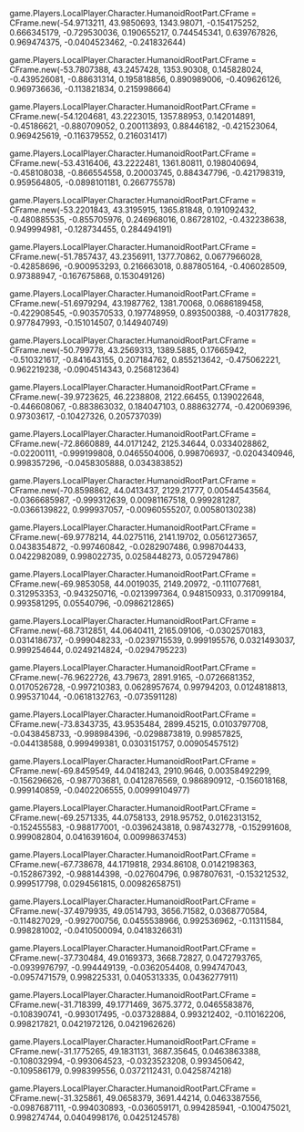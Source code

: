 game.Players.LocalPlayer.Character.HumanoidRootPart.CFrame = CFrame.new(-54.9713211, 43.9850693, 1343.98071, -0.154175252, 0.666345179, -0.729530036, 0.190655217, 0.744545341, 0.639767826, 0.969474375, -0.0404523462, -0.241832644)

game.Players.LocalPlayer.Character.HumanoidRootPart.CFrame = CFrame.new(-53.7807388, 43.2457428, 1353.90308, 0.145828024, -0.439526081, -0.88631314, 0.195818856, 0.890989006, -0.409626126, 0.969736636, -0.113821834, 0.215998664)

game.Players.LocalPlayer.Character.HumanoidRootPart.CFrame = CFrame.new(-54.1204681, 43.2223015, 1357.88953, 0.142014891, -0.45186621, -0.880709052, 0.200113893, 0.88446182, -0.421523064, 0.969425619, -0.116379552, 0.216031417)

game.Players.LocalPlayer.Character.HumanoidRootPart.CFrame = CFrame.new(-53.4316406, 43.2222481, 1361.80811, 0.198040694, -0.458108038, -0.866554558, 0.20003745, 0.884347796, -0.421798319, 0.959564805, -0.0898101181, 0.266775578)

game.Players.LocalPlayer.Character.HumanoidRootPart.CFrame = CFrame.new(-53.2201843, 43.3195915, 1365.81848, 0.191092432, -0.480885535, -0.855705976, 0.246968016, 0.86728102, -0.432238638, 0.949994981, -0.128734455, 0.284494191)

game.Players.LocalPlayer.Character.HumanoidRootPart.CFrame = CFrame.new(-51.7857437, 43.2356911, 1377.70862, 0.0677966028, -0.42858696, -0.900953293, 0.216663018, 0.887805164, -0.406028509, 0.97388947, -0.167675868, 0.153049126)

game.Players.LocalPlayer.Character.HumanoidRootPart.CFrame = CFrame.new(-51.6979294, 43.1987762, 1381.70068, 0.0686189458, -0.422908545, -0.903570533, 0.197748959, 0.893500388, -0.403177828, 0.977847993, -0.151014507, 0.144940749)

game.Players.LocalPlayer.Character.HumanoidRootPart.CFrame = CFrame.new(-50.799778, 43.2569313, 1389.5885, 0.17665942, -0.510321617, -0.841643155, 0.207184762, 0.855213642, -0.475062221, 0.962219238, -0.0904514343, 0.256812364)

game.Players.LocalPlayer.Character.HumanoidRootPart.CFrame = CFrame.new(-39.9723625, 46.2238808, 2122.66455, 0.139022648, -0.446608067, -0.883863032, 0.184047103, 0.888632774, -0.420069396, 0.97303617, -0.10427326, 0.205737039)

game.Players.LocalPlayer.Character.HumanoidRootPart.CFrame = CFrame.new(-72.8660889, 44.0171242, 2125.34644, 0.0334028862, -0.02200111, -0.999199808, 0.0465504006, 0.998706937, -0.0204340946, 0.998357296, -0.0458305888, 0.034383852)

game.Players.LocalPlayer.Character.HumanoidRootPart.CFrame = CFrame.new(-70.8598862, 44.0413437, 2129.21777, 0.00544543564, -0.0366685987, -0.999312639, 0.00981167518, 0.999281287, -0.0366139822, 0.999937057, -0.00960555207, 0.00580130238)

game.Players.LocalPlayer.Character.HumanoidRootPart.CFrame = CFrame.new(-69.9778214, 44.0275116, 2141.19702, 0.0561273657, 0.0438354872, -0.997460842, -0.0282907486, 0.998704433, 0.0422982089, 0.998022735, 0.0258448273, 0.057294786)

game.Players.LocalPlayer.Character.HumanoidRootPart.CFrame = CFrame.new(-69.9853058, 44.0019035, 2149.20972, -0.111077681, 0.312953353, -0.943250716, -0.0213997364, 0.948150933, 0.317099184, 0.993581295, 0.05540796, -0.0986212865)

game.Players.LocalPlayer.Character.HumanoidRootPart.CFrame = CFrame.new(-68.7312851, 44.0640411, 2165.09106, -0.0302570183, 0.0314186737, -0.999048233, -0.0239715539, 0.999195576, 0.0321493037, 0.999254644, 0.0249214824, -0.0294795223)

game.Players.LocalPlayer.Character.HumanoidRootPart.CFrame = CFrame.new(-76.9622726, 43.79673, 2891.9165, -0.0726681352, 0.0170526728, -0.997210383, 0.0628957674, 0.99794203, 0.0124818813, 0.995371044, -0.0618132763, -0.073591128)

game.Players.LocalPlayer.Character.HumanoidRootPart.CFrame = CFrame.new(-73.8343735, 43.9535484, 2899.45215, 0.0103797708, -0.0438458733, -0.998984396, -0.0298873819, 0.99857825, -0.044138588, 0.999499381, 0.0303151757, 0.00905457512)

game.Players.LocalPlayer.Character.HumanoidRootPart.CFrame = CFrame.new(-69.8459549, 44.0418243, 2910.9646, 0.00358492299, -0.156296626, -0.987703681, 0.0412876569, 0.986890912, -0.156018168, 0.999140859, -0.0402206555, 0.00999104977)

game.Players.LocalPlayer.Character.HumanoidRootPart.CFrame = CFrame.new(-69.2571335, 44.0758133, 2918.95752, 0.0162313152, -0.152455583, -0.988177001, -0.0396243818, 0.987432778, -0.152991608, 0.999082804, 0.0416391604, 0.00998637453)

game.Players.LocalPlayer.Character.HumanoidRootPart.CFrame = CFrame.new(-67.738678, 44.1719818, 2934.86108, 0.0142198363, -0.152867392, -0.988144398, -0.027604796, 0.987807631, -0.153212532, 0.999517798, 0.0294561815, 0.00982658751)

game.Players.LocalPlayer.Character.HumanoidRootPart.CFrame = CFrame.new(-37.4979935, 49.0514793, 3656.71582, 0.0368770584, -0.114827029, -0.992700756, 0.0455538966, 0.992536962, -0.11311584, 0.998281002, -0.0410500094, 0.0418326631)

game.Players.LocalPlayer.Character.HumanoidRootPart.CFrame = CFrame.new(-37.730484, 49.0169373, 3668.72827, 0.0472793765, -0.0939976797, -0.994449139, -0.0362054408, 0.994747043, -0.0957471579, 0.998225331, 0.0405313335, 0.0436277911)

game.Players.LocalPlayer.Character.HumanoidRootPart.CFrame = CFrame.new(-31.718399, 49.1771469, 3675.3772, 0.0465583876, -0.108390741, -0.993017495, -0.037328884, 0.993212402, -0.110162206, 0.998217821, 0.0421972126, 0.0421962626)

game.Players.LocalPlayer.Character.HumanoidRootPart.CFrame = CFrame.new(-31.1775265, 49.1831131, 3687.35645, 0.0463863388, -0.108032994, -0.993064523, -0.0323523208, 0.993450642, -0.109586179, 0.998399556, 0.0372112431, 0.0425874218)

game.Players.LocalPlayer.Character.HumanoidRootPart.CFrame = CFrame.new(-31.325861, 49.0658379, 3691.44214, 0.0463387556, -0.0987687111, -0.994030893, -0.036059171, 0.994285941, -0.100475021, 0.998274744, 0.0404998176, 0.0425124578)

